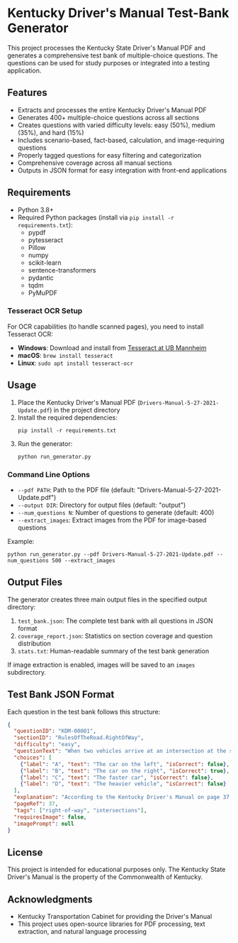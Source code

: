 # Kentucky Driver's Manual Test-Bank Generator

This project processes the Kentucky State Driver's Manual PDF and generates a comprehensive test bank of multiple-choice questions. The questions can be used for study purposes or integrated into a testing application.

## Features

- Extracts and processes the entire Kentucky Driver's Manual PDF
- Generates 400+ multiple-choice questions across all sections
- Creates questions with varied difficulty levels: easy (50%), medium (35%), and hard (15%)
- Includes scenario-based, fact-based, calculation, and image-requiring questions
- Properly tagged questions for easy filtering and categorization
- Comprehensive coverage across all manual sections
- Outputs in JSON format for easy integration with front-end applications

## Requirements

- Python 3.8+
- Required Python packages (install via `pip install -r requirements.txt`):
  - pypdf
  - pytesseract
  - Pillow
  - numpy
  - scikit-learn
  - sentence-transformers
  - pydantic
  - tqdm
  - PyMuPDF

### Tesseract OCR Setup

For OCR capabilities (to handle scanned pages), you need to install Tesseract OCR:

- **Windows**: Download and install from [Tesseract at UB Mannheim](https://github.com/UB-Mannheim/tesseract/wiki)
- **macOS**: `brew install tesseract`
- **Linux**: `sudo apt install tesseract-ocr`

## Usage

1. Place the Kentucky Driver's Manual PDF (`Drivers-Manual-5-27-2021-Update.pdf`) in the project directory
2. Install the required dependencies:
   ```
   pip install -r requirements.txt
   ```
3. Run the generator:
   ```
   python run_generator.py
   ```

### Command Line Options

- `--pdf PATH`: Path to the PDF file (default: "Drivers-Manual-5-27-2021-Update.pdf")
- `--output DIR`: Directory for output files (default: "output")
- `--num_questions N`: Number of questions to generate (default: 400)
- `--extract_images`: Extract images from the PDF for image-based questions

Example:
```
python run_generator.py --pdf Drivers-Manual-5-27-2021-Update.pdf --num_questions 500 --extract_images
```

## Output Files

The generator creates three main output files in the specified output directory:

1. `test_bank.json`: The complete test bank with all questions in JSON format
2. `coverage_report.json`: Statistics on section coverage and question distribution
3. `stats.txt`: Human-readable summary of the test bank generation

If image extraction is enabled, images will be saved to an `images` subdirectory.

## Test Bank JSON Format

Each question in the test bank follows this structure:

```json
{
  "questionID": "KDM-00001",
  "sectionID": "RulesOfTheRoad.RightOfWay",
  "difficulty": "easy",
  "questionText": "When two vehicles arrive at an intersection at the same time, which driver has the right-of-way?",
  "choices": [
    {"label": "A", "text": "The car on the left", "isCorrect": false},
    {"label": "B", "text": "The car on the right", "isCorrect": true},
    {"label": "C", "text": "The faster car", "isCorrect": false},
    {"label": "D", "text": "The heavier vehicle", "isCorrect": false}
  ],
  "explanation": "According to the Kentucky Driver's Manual on page 37, the driver on the right has the right-of-way when two vehicles arrive at an intersection at the same time.",
  "pageRef": 37,
  "tags": ["right-of-way", "intersections"],
  "requiresImage": false,
  "imagePrompt": null
}
```

## License

This project is intended for educational purposes only. The Kentucky State Driver's Manual is the property of the Commonwealth of Kentucky.

## Acknowledgments

- Kentucky Transportation Cabinet for providing the Driver's Manual
- This project uses open-source libraries for PDF processing, text extraction, and natural language processing 